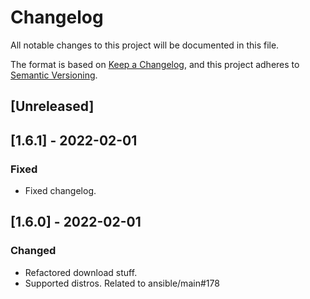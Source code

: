 # Changelog
All notable changes to this project will be documented in this file.

The format is based on [Keep a Changelog](https://keepachangelog.com/en/1.0.0/),
and this project adheres to [Semantic Versioning](https://semver.org/spec/v2.0.0.html).

## [Unreleased]

## [1.6.1] - 2022-02-01
### Fixed
- Fixed changelog.

## [1.6.0] - 2022-02-01
### Changed
- Refactored download stuff.
- Supported distros. Related to ansible/main#178
